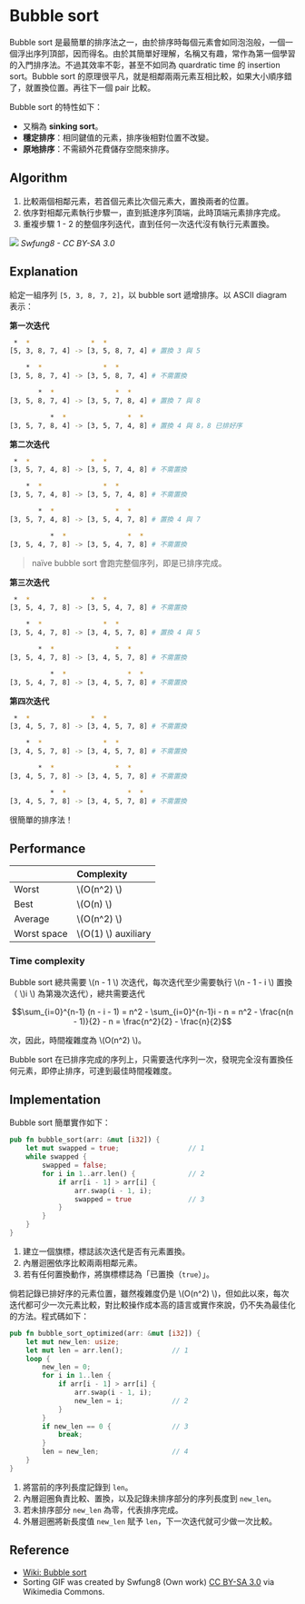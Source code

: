 # Bubble sort

Bubble sort 是最簡單的排序法之一，由於排序時每個元素會如同泡泡般，一個一個浮出序列頂部，因而得名。由於其簡單好理解，名稱又有趣，常作為第一個學習的入門排序法。不過其效率不彰，甚至不如同為 quardratic time 的 insertion sort。Bubble sort 的原理很平凡，就是相鄰兩兩元素互相比較，如果大小順序錯了，就置換位置。再往下一個 pair 比較。

Bubble sort 的特性如下：

- 又稱為 **sinking sort**。
- **穩定排序**：相同鍵值的元素，排序後相對位置不改變。
- **原地排序**：不需額外花費儲存空間來排序。

## Algorithm

1. 比較兩個相鄰元素，若首個元素比次個元素大，置換兩者的位置。
2. 依序對相鄰元素執行步驟一，直到抵達序列頂端，此時頂端元素排序完成。
3. 重複步驟 1 - 2 的整個序列迭代，直到任何一次迭代沒有執行元素置換。

![](https://upload.wikimedia.org/wikipedia/commons/c/c8/Bubble-sort-example-300px.gif)
_Swfung8 - CC BY-SA 3.0_

## Explanation

給定一組序列 `[5, 3, 8, 7, 2]`，以 bubble sort 遞增排序。以 ASCII diagram 表示：

**第一次迭代**

```bash
 *  *               *  *
[5, 3, 8, 7, 4] -> [3, 5, 8, 7, 4] # 置換 3 與 5

    *  *               *  *
[3, 5, 8, 7, 4] -> [3, 5, 8, 7, 4] # 不需置換

       *  *               *  *
[3, 5, 8, 7, 4] -> [3, 5, 7, 8, 4] # 置換 7 與 8

          *  *               *  *
[3, 5, 7, 8, 4] -> [3, 5, 7, 4, 8] # 置換 4 與 8，8 已排好序
```

**第二次迭代**

```bash
 *  *               *  *
[3, 5, 7, 4, 8] -> [3, 5, 7, 4, 8] # 不需置換

    *  *               *  *
[3, 5, 7, 4, 8] -> [3, 5, 7, 4, 8] # 不需置換

       *  *               *  *
[3, 5, 7, 4, 8] -> [3, 5, 4, 7, 8] # 置換 4 與 7

          *  *               *  *
[3, 5, 4, 7, 8] -> [3, 5, 4, 7, 8] # 不需置換
```
> naïve bubble sort 會跑完整個序列，即是已排序完成。

**第三次迭代**

```bash
 *  *               *  *
[3, 5, 4, 7, 8] -> [3, 5, 4, 7, 8] # 不需置換

    *  *               *  *
[3, 5, 4, 7, 8] -> [3, 4, 5, 7, 8] # 置換 4 與 5

       *  *               *  *
[3, 5, 4, 7, 8] -> [3, 4, 5, 7, 8] # 不需置換

          *  *               *  *
[3, 5, 4, 7, 8] -> [3, 4, 5, 7, 8] # 不需置換
```

**第四次迭代**

```bash
 *  *               *  *
[3, 4, 5, 7, 8] -> [3, 4, 5, 7, 8] # 不需置換

    *  *               *  *
[3, 4, 5, 7, 8] -> [3, 4, 5, 7, 8] # 不需置換

       *  *               *  *
[3, 4, 5, 7, 8] -> [3, 4, 5, 7, 8] # 不需置換

          *  *               *  *
[3, 4, 5, 7, 8] -> [3, 4, 5, 7, 8] # 不需置換
```

很簡單的排序法！

## Performance

|              | Complexity    |
| :----------- | :------------ |
| Worst        | \\(O(n^2) \\) |
| Best         | \\(O(n) \\)   |
| Average      | \\(O(n^2) \\) |
| Worst space  | \\(O(1) \\) auxiliary |

### Time complexity

Bubble sort 總共需要 \\(n - 1 \\) 次迭代，每次迭代至少需要執行 \\(n - 1 - i \\) 置換（ \\)i \\) 為第幾次迭代），總共需要迭代

$$\sum_{i=0}^{n-1} (n - i - 1) = n^2 - \sum_{i=0}^{n-1}i - n = n^2 - \frac{n(n - 1)}{2} - n = \frac{n^2}{2} - \frac{n}{2}$$

次，因此，時間複雜度為 \\(O(n^2) \\)。

Bubble sort 在已排序完成的序列上，只需要迭代序列一次，發現完全沒有置換任何元素，即停止排序，可達到最佳時間複雜度。

## Implementation

Bubble sort 簡單實作如下：

```rust
pub fn bubble_sort(arr: &mut [i32]) {
    let mut swapped = true;                 // 1
    while swapped {
        swapped = false;
        for i in 1..arr.len() {             // 2
            if arr[i - 1] > arr[i] {
                arr.swap(i - 1, i);
                swapped = true              // 3
            }
        }
    }
}
```

1. 建立一個旗標，標誌該次迭代是否有元素置換。
2. 內層迴圈依序比較兩兩相鄰元素。
3. 若有任何置換動作，將旗標標誌為「已置換（`true`）」。

倘若記錄已排好序的元素位置，雖然複雜度仍是 \\(O(n^2) \\)，但如此以來，每次迭代都可少一次元素比較，對比較操作成本高的語言或實作來說，仍不失為最佳化的方法。程式碼如下：

```rust
pub fn bubble_sort_optimized(arr: &mut [i32]) {
    let mut new_len: usize;
    let mut len = arr.len();            // 1
    loop {
        new_len = 0;
        for i in 1..len {
            if arr[i - 1] > arr[i] {
                arr.swap(i - 1, i);
                new_len = i;            // 2
            }
        }
        if new_len == 0 {               // 3
            break;
        }
        len = new_len;                  // 4
    }
}
```

1. 將當前的序列長度記錄到 `len`。
2. 內層迴圈負責比較、置換，以及記錄未排序部分的序列長度到 `new_len`。
3. 若未排序部分 `new_len` 為零，代表排序完成。
4. 外層迴圈將新長度值 `new_len` 賦予 `len`，下一次迭代就可少做一次比較。

## Reference

- [Wiki: Bubble sort](https://en.wikipedia.org/wiki/Bubble_sort)
- Sorting GIF was created by Swfung8 (Own work) [CC BY-SA 3.0](https://creativecommons.org/licenses/by-sa/3.0) via Wikimedia Commons.
